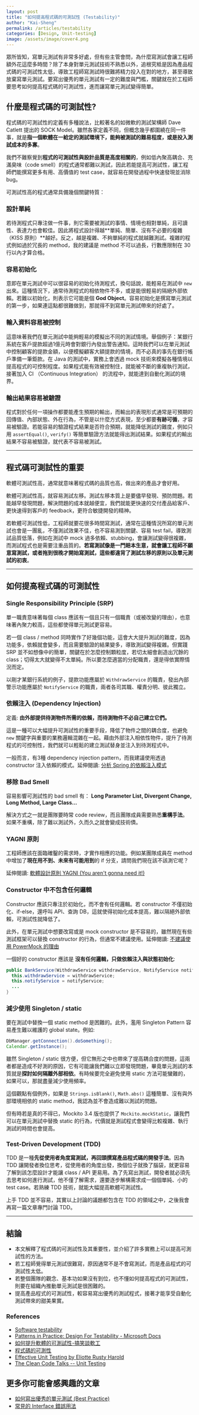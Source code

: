 ```yaml
---
layout: post
title: "如何提高程式碼的可測試性 (Testability)"
author: "Kai-Sheng"
permalink: /articles/testability
categories: [Design, Unit-testing]
image: /assets/image/cover4.png
--- 
```

 
眾所皆知，寫單元測試有非常多好處，但有些主管會問，為什麼寫測試會讓工程師額外花這麼多時間？除了本身對單元測試技術不熟悉以外，追根究柢是因為產品程式碼的可測試性太低，導致工程師寫測試時很難將精力投入在對的地方，甚至導致放棄寫單元測試。要寫出優秀的單元測試有一定的難度與門檻，關鍵就在於工程師要思考如何提高程式碼的可測試性，進而讓寫單元測試變得簡單。


## **什麼是程式碼的可測試性?**

程式碼的可測試性的定義有多種說法，比較著名的如微軟的測試架構師 Dave Catlett 提出的 SOCK Model。雖然各家定義不同，但概念幾乎都圍繞在同一件事，就是**指一個軟體在一給定的測試環境下，能夠被測試的難易程度，或是投入測試成本的多寡**。

我們不難察覺到**程式的可測試性與設計品質是高度相關的**，例如低內聚高耦合、充滿臭味（code smell）的程式通常都難以測試，因此若能提高可測試性，讓工程師們能撰寫更多有用、高價值的 test case，就容易在開發過程中快速發現並消除 bug。

可測試性高的程式通常具備幾個關鍵特質：

### **設計單純**
若待測程式只專注做一件事，則它需要被測試的事情、情境也相對單純，且可讀性、表達力也會較佳。因此將程式設計得越**單純、簡單、沒有不必要的複雜（KISS 原則）**越好。反之，越是複雜、不夠單純的程式就越難測試。複雜的程式例如過於冗長的 method，我的建議是 method 不可以過長，行數應限制在 30 行以內才算合格。

### **容易初始化**
意即在單元測試中可以很容易的初始化待測程式，換句話說，能輕易在測試中 `new` 出來。這種情況下，通常待測程式的相依物件不多，或是能很輕易的隔絕外部依賴。若難以初始化，則表示它可能是個 **God Object**。容易初始化是撰寫單元測試的第一步，如果連這點都很難做到，那就得不到寫單元測試帶來的好處了。

### **輸入資料容易被控制**
這意味著我們在單元測試中能夠輕易的模擬出不同的測試情境。舉個例子：某銀行系統在客戶提款超過1億元時會對銀行內發出警告通知。這時我們可以在單元測試中控制顧客的提款金額，以便模擬顧客大額提款的情境，而不必真的事先在銀行帳戶準備一筆鉅款。在 Java 的測試中，實務上會透過 mock 技術來模擬各種情境以提高程式的可控制程度。如果程式能有效被控制住，就能被不斷的重複執行測試，接著加入 CI （Continuous Integration） 的流程中，就能達到自動化測試的境界。
 
### **輸出結果容易被驗證**
程式對於任何一項操作都要能產生預期的輸出，而輸出的表現形式通常是可預期的回傳值、內部狀態、外在行為，不管是以什麼方式表現，至少都要**有跡可循**，才容易被驗證。若能容易的驗證程式結果是否符合預期，就能降低測試的難度，例如只用 `assertEqual()`, `verify()` 等簡單驗證方法就能得出測試結果。如果程式的輸出結果不容易被驗證，就代表不容易被測試。

----- 

## **程式碼可測試性的重要**
軟體可測試性高，通常就意味著程式碼的品質也高，做出來的產品才會好用。

軟體可測試性高，就容易測試左移。測試左移本質上是要儘早發現、預防問題。若能越早發現問題，解決問題的成本就越便宜，我們就能更快速的交付產品給客戶、更快速得到客戶的 feedback，更符合敏捷開發的精神。

若軟體可測試性低，工程師就要花很多時間寫測試，通常在這種情況所寫的單元測試也會是一團亂，不僅測試效果不佳，也不容易測到關鍵、容易 test fail，導致測試品質低落，例如在測試中 mock 過多依賴、stubbing，會讓測試變得很複雜，而測試程式也是需要注重品質的。**若寫測試像是一門賠本生意，就會讓工程師不願意寫測試，或者拖到很晚才開始寫測試，這些都違背了測試左移的原則以及單元測試的初衷**。

----- 

## **如何提高程式碼的可測試性**

### **Single Responsibility Principle (SRP)**

單一職責意味著每個 class 應該有一個且只有一個職責（或被改變的理由），也意味著內聚力較高，這些都使得單元測試更容易。
 
若一個 class / method 同時實作了好幾個功能，這會大大提升測試的難度，因為功能多，依賴就會變多，而且需要驗證的結果變多，導致測試變得複雜。但實踐 SRP 並不如想像中的簡單，關鍵在於怎麼控制顆粒度，若切太細會創造出冗餘的 class；切得太大就變得不太單純。所以要怎麼適當的分配職責，還是得依實際情況而定。

以剛才某銀行系統的例子，提款功能應屬於 `WithdrawService` 的職責，發出內部警示功能應屬於 `NotifyService` 的職責，兩者各司其職、權責分明、彼此獨立。

### **依賴注入 (Dependency Injection)**

定義: **由外部提供待測物件所需的依賴，而待測物件不必自己建立它們。**

這是一種可以大幅提升可測試性的重要手段，降低了物件之間的耦合度，也避免 `new` 關鍵字與重要的業務邏輯混雜在一起。藉由外部注入相依性物件，提升了待測程式的可控制性，我們就可以輕鬆的建立測試替身並注入到待測程式中。

一般而言，有3種 dependency injection pattern，而我建議使用透過 constructor 注入依賴的模式。延伸閱讀: [分析 Spring 的依賴注入模式](/articles/analyzing-dependency-injection-patterns-in-spring)


### **移除 Bad Smell**

容易影響可測試性的 bad smell 有： **Long Parameter List, Divergent Change, Long Method, Large Class...**

解決方式之一就是團隊要時常 code review，而且團隊成員需要熟悉**重構手法**。如果不重構，除了難以測試外，久而久之就會變成技術債。
 
### **YAGNI 原則**
工程師應該在面臨確鑿的需求時，才實作相應的功能。例如某團隊成員在 method 中增加了**現在用不到、未來有可能用到**的 if 分支，請問我們現在該不該測它呢？

延伸閱讀: [軟體設計原則 YAGNI (You aren't gonna need it!)](https://kaisheng714.github.io/articles/yagni-principle)

### **Constructor 中不包含任何邏輯**
Constructor 應該只專注於初始化，而不會有任何邏輯。若 constructor 不僅初始化、if-else，還呼叫 API、查詢 DB，這就使得初始化成本提高，難以隔絕外部依賴，可測試性就降低了。

此外，在單元測試中想要改寫或是 mock constructor 是不容易的，雖然現在有些測試框架可以替換 constructor 的行為，但通常不建議使用。延伸閱讀: [不建議使用 PowerMock 的理由](/articles/drawback-of-powermock) 

一個好的 constructor 應該是 **沒有任何邏輯，只做依賴注入與狀態初始化**:

```java
public BankService(WithdrawService withdrawService, NotifyService notifyServic, ...) {
  this.withdrawService = withdrawService;
  this.notifyService = notifyService;
  ...
}
```
 
### **減少使用 Singleton / static**
要在測試中替換一個 static method 是困難的。此外，濫用 Singleton Pattern 容易產生難以維護的 global state。例如:

```java
DbManager.getConnection().doSomething();
Calendar.getInstance();
```

雖然 Singleton / static 很方便，但它無形之中也帶來了提高耦合度的問題，這兩者都是造成不好測的原因，它有可能讓我們難以立即發現問題，畢竟單元測試的本質就是**探討如何隔離外部相依**。有時候要完全避免使用 static 方法可能蠻難的，如果可以，那就盡量減少使用頻率。

這個觀點有個例外，如果是 `Strings.isBlank()`, `Math.abs()` 這種簡單、沒有與外部環境相依的 static method，我認為並不會造成難以測試的問題。

但有時若是真的不得已，Mockito 3.4 版也提供了 `Mockito.mockStatic`，讓我們可以在單元測試中替換 static 的行為，代價就是測試程式會變得比較複雜、執行測試的時間也會提高。

### **Test-Driven Development (TDD)**

TDD 是一種**先從使用者角度寫測試，再回頭撰寫產品程式碼的開發手法**。因為 TDD 讓開發者換位思考，從使用者的角度出發，換個位子就換了腦袋，就更容易了解到該怎麼設計才能讓 class / API 更易用。為了先寫出測試，開發者就必須先去思考如何進行測試，他不僅了解需求，還要逐步解構需求成一個個單純、小的 test case。若熟練 TDD 技術，就能大幅提高軟體可測試性。

上手 TDD 並不容易，其實以上討論的議題都包含在 TDD 的領域之中，之後我會再寫一篇文章專門討論 TDD。

-----

## **結論**
- 本文解釋了程式碼的可測試性及其重要性，並介紹了許多實務上可以提高可測試性的方法。
- 若工程師覺得單元測試很難寫，原因通常不是不會寫測試，而是產品程式的可測試性太低。
- 若整個團隊的觀念、基本功如果沒有到位，也不懂如何提高程式的可測試性，則要在組織內推動單元測試是很困難的。
- 提高產品程式的可測試性，較容易寫出優秀的測試程式，接著才能享受自動化測試帶來的甜美果實。

### **References**
- [Software testability](https://en.wikipedia.org/wiki/Software_testability)
- [Patterns in Practice: Design For Testability - Microsoft Docs](https://docs.microsoft.com/zh-tw/archive/msdn-magazine/2008/december/patterns-in-practice-design-for-testability)
- [如何提升軟體的可測試性-搞笑談軟工](https://teddy-chen-tw.blogspot.com/2013/04/blog-post_4.html)
- [程式碼的可測性](https://www.ithome.com.tw/voice/88062)
- [Effective Unit Testing by Eliotte Rusty Harold](https://www.youtube.com/watch?v=fr1E9aVnBxw)
- [The Clean Code Talks -- Unit Testing](https://www.youtube.com/watch?v=wEhu57pih5w)


## **更多你可能會感興趣的文章**
- [如何寫出優秀的單元測試 (Best Practice)](/articles/good-unit-test)
- [常見的 Interface 錯誤用法](/articles/anti-pattern-of-java-interface-impl-style)